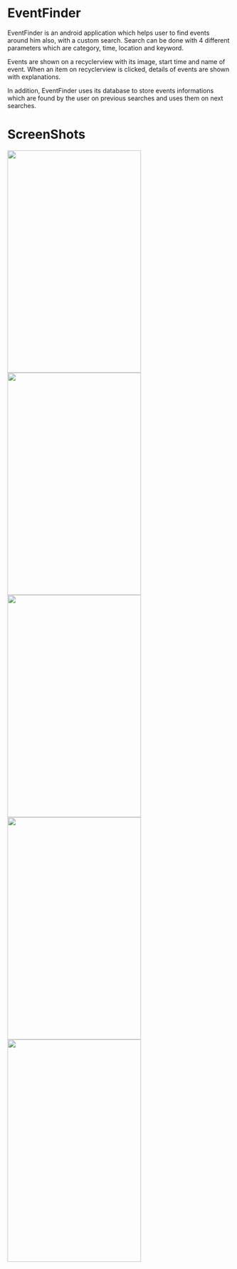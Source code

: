 
# EventFinder


EventFinder is an android application which helps user to find events around him also, with a custom search. Search can be done with
4 different parameters which are category, time, location and keyword.

Events are shown on a recyclerview with its image, start time and name of event. When an item on recyclerview is clicked, details of 
events are shown with explanations.

In addition, EventFinder uses its database to store events informations which are found by the user on previous searches and uses them 
on next searches.

# ScreenShots
<img src="https://user-images.githubusercontent.com/47483612/52529320-badff480-2d00-11e9-864a-67e05dd974b0.png" width="300" height="500" />
<img src="https://user-images.githubusercontent.com/47483612/52529208-21641300-2cff-11e9-9143-ef0d5ed318fc.png" width="300" height="500" />
<img src="https://user-images.githubusercontent.com/47483612/52529324-c29f9900-2d00-11e9-956d-a0f62431ce46.png" width="300" height="500" />
<img src="https://user-images.githubusercontent.com/47483612/52529323-c0d5d580-2d00-11e9-8dfa-ce8105eb096e.png" width="300" height="500" />
<img src="https://user-images.githubusercontent.com/47483612/52529322-bfa4a880-2d00-11e9-831b-4665a009530a.png" width="300" height="500" />


